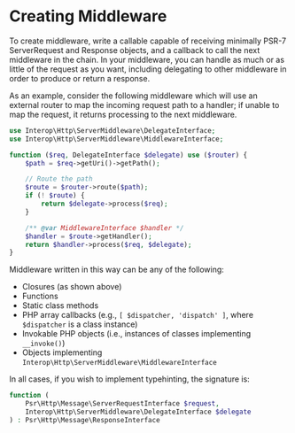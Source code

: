 # Creating Middleware

To create middleware, write a callable capable of receiving minimally PSR-7
ServerRequest and Response objects, and a callback to call the next middleware
in the chain. In your middleware, you can handle as much or as little of the
request as you want, including delegating to other middleware in order to
produce or return a response.

As an example, consider the following middleware which will use an external
router to map the incoming request path to a handler; if unable to map the
request, it returns processing to the next middleware.

```php
use Interop\Http\ServerMiddleware\DelegateInterface;
use Interop\Http\ServerMiddleware\MiddlewareInterface;

function ($req, DelegateInterface $delegate) use ($router) {
    $path = $req->getUri()->getPath();

    // Route the path
    $route = $router->route($path);
    if (! $route) {
        return $delegate->process($req);
    }

    /** @var MiddlewareInterface $handler */
    $handler = $route->getHandler();
    return $handler->process($req, $delegate);
}
```

Middleware written in this way can be any of the following:

- Closures (as shown above)
- Functions
- Static class methods
- PHP array callbacks (e.g., `[ $dispatcher, 'dispatch' ]`, where `$dispatcher` is a class instance)
- Invokable PHP objects (i.e., instances of classes implementing `__invoke()`)
- Objects implementing `Interop\Http\ServerMiddleware\MiddlewareInterface`

In all cases, if you wish to implement typehinting, the signature is:

```php
function (
    Psr\Http\Message\ServerRequestInterface $request,
    Interop\Http\ServerMiddleware\DelegateInterface $delegate
) : Psr\Http\Message\ResponseInterface
```
